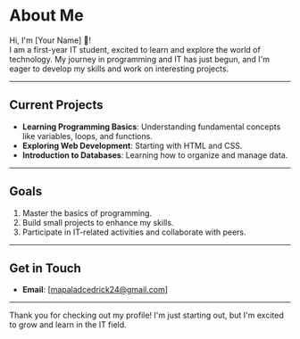 # About Me

Hi, I'm [Your Name] 👋!  
I am a first-year IT student, excited to learn and explore the world of technology. My journey in programming and IT has just begun, and I'm eager to develop my skills and work on interesting projects.


---

## Current Projects

- **Learning Programming Basics**: Understanding fundamental concepts like variables, loops, and functions.
- **Exploring Web Development**: Starting with HTML and CSS.
- **Introduction to Databases**: Learning how to organize and manage data.

---

## Goals

1. Master the basics of programming.
2. Build small projects to enhance my skills.
3. Participate in IT-related activities and collaborate with peers.

---

## Get in Touch

- **Email**: [mapaladcedrick24@gmail.com]  


---

Thank you for checking out my profile! I'm just starting out, but I'm excited to grow and learn in the IT field.
